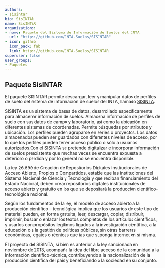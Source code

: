 ```yaml
---
authors:
- sisintar
bio: SisINTAR
name: SisINTAR
organizations:
- name: Paquete del Sistema de Información de Suelos del INTA
  url: "https://github.com/INTA-Suelos/SISINTAR"
- icon: github
  icon_pack: fab
  link: https://github.com/INTA-Suelos/SISINTAR
superuser: false
user_groups:
- Paquetes
---
```


## Paquete SisINTAR

El paquete SISINTAR permite descargar, leer y manipular datos de perfiles de suelo del sistema de información de suelos del INTA, llamado [SISINTA](http://sisinta.inta.gob.ar/).

SISINTA es un sistema de bases de datos, desarrollado específicamente para almacenar información de suelos. Almacena información de perfiles de suelo con sus datos de campo y laboratorio, así como la ubicación en diferentes sistemas de coordenadas. Permite búsquedas por atributos y ubicación. Los perfiles pueden agruparse en series o proyectos. Los datos almacenados pueden ser guardados con diferentes niveles de acceso, por lo que los perfiles pueden tener acceso público o sólo a usuarios autorizados.Con el SISINTA se pretende digitalizar e incorporar información de suelos preexistente que muchas veces se encuentra expuesta a deterioro o pérdida y por lo general no se encuentra disponible.

La ley 26.899 de Creación de Repositorios Digitales Institucionales de Acceso Abierto, Propios o Compartidos, estable que las instituciones del Sistema Nacional de Ciencia y Tecnología y que reciban financiamiento del Estado Nacional, deben crear repositorios digitales institucionales de acceso abierto y gratuito en los que se depositará la producción científico-tecnológica nacional.

Según los fundamentos de la ley, el modelo de acceso abierto a la producción científico – tecnológica implica que los usuarios de este tipo de material pueden, en forma gratuita, leer, descargar, copiar, distribuir, imprimir, buscar o enlazar los textos completos de los artículos científicos, y usarlos con propósitos legítimos ligados a la investigación científica, a la educación o a la gestión de políticas públicas, sin otras barreras económicas, legales o técnicas que las que suponga Internet en sí misma.

El proyecto del SISINTA, si bien es anterior a la ley sancionada en noviembre de 2013, acompaña la idea del libre acceso de la comunidad a la información científico-técnica, contribuyendo a la nacionalización de la producción científica del país y beneficiando a la sociedad en su conjunto.
